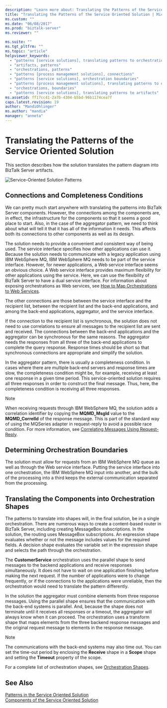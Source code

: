 ```yaml
---
description: "Learn more about: Translating the Patterns of the Service Oriented Solution"
title: "Translating the Patterns of the Service Oriented Solution | Microsoft Docs"
ms.custom: ""
ms.date: "06/08/2017"
ms.prod: "biztalk-server"
ms.reviewer: ""

ms.suite: ""
ms.tgt_pltfrm: ""
ms.topic: "article"
helpviewer_keywords: 
  - "patterns [service solutions], translating patterns to orchestration shapes"
  - "artifacts, patterns"
  - "orchestrations, patterns"
  - "patterns [process management solutions], connections"
  - "patterns [service solutions], orchestration boundaries"
  - "patterns [process management solutions], translating patterns to orchestrations"
  - "orchestrations, boundaries"
  - "patterns [service solutions], translating patterns to artifacts"
ms.assetid: ff17cc41-2a7b-4304-b5bd-96b1174cea7f
caps.latest.revision: 19
author: "MandiOhlinger"
ms.author: "mandia"
manager: "anneta"
---
```

# Translating the Patterns of the Service Oriented Solution
This section describes how the solution translates the pattern diagram into BizTalk Server artifacts.  
  
 ![Service&#45;Oriented Solution Patterns](../core/media/service-oriented-solution-patterns.gif "Service_Oriented_Solution_Patterns")  
  
## Connections and Completeness Conditions  
 We can pretty much start anywhere with translating the patterns into BizTalk Server components. However, the connections among the components are, in effect, the infrastructure for the components so that it seems a good place to start. Also, in the case of the aggregator pattern, we need to think about what will tell it that it has all of the information it needs. This affects both its connections to other components as well as its design.  
  
 The solution needs to provide a convenient and consistent way of being used. The service interface specifies how other applications can use it. Because the solution needs to communicate with a legacy application using IBM WebSphere MQ, IBM WebSphere MQ needs to be part of the service interface. However, for newer applications, a Web service interface seems an obvious choice. A Web service interface provides maximum flexibility for other applications using the service. Here, we can use the flexibility of BizTalk Server to have a dual service interface. For information about exposing orchestrations as Web services, see [How to Map Orchestrations to Web Services](../core/how-to-map-orchestrations-to-web-services.md).  
  
 The other connections are those between the service interface and the recipient list, between the recipient list and the back-end applications, and among the back-end applications, aggregator, and the service interface.  
  
 If the connection to the recipient list is synchronous, the solution does not need to use correlations to ensure all messages to the recipient list are sent and received. The connections between the back-end applications and the aggregator can be synchronous for the same reasons. The aggregator needs the responses from all three of the back-end applications to complete the query response. Response times should be short so that synchronous connections are appropriate and simplify the solution.  
  
 In the aggregator pattern, there is usually a completeness condition. In cases where there are multiple back-end servers and response times are slow, the completeness condition might be, for example, receiving at least one response in a given time period. This service-oriented solution requires all three responses in order to construct the final message. Thus, here, the completeness condition is receiving all three responses.  
  
> [!NOTE]
>  When receiving requests through IBM WebSphere MQ, the solution adds a correlation identifier by copying the **MQMD_MsgId** value to the **MQMD_CorrelId** of the response message. This is part of the standard way of using the MQSeries adapter in request-reply to avoid a possible race condition. For more information, see [Correlating Messages Using Request-Reply](../core/correlating-messages-using-request-reply.md).  
  
## Determining Orchestration Boundaries  
 The solution must allow for requests from an IBM WebSphere MQ queue as well as through the Web service interface. Putting the service interface into one orchestration, the IBM WebSphere MQ input into another, and the bulk of the processing into a third keeps the external communication separated from the processing.  
  
## Translating the Components into Orchestration Shapes  
 The patterns to translate into shapes will, in the final solution, be in a single orchestration. There are numerous ways to create a content-based router in BizTalk Server, including creating MessageBox subscriptions. In the solution, the routing uses MessageBox subscriptions. An expression shape evaluates whether or not the message includes values for the required fields. A decision shape evaluates the variable set in the expression shape and selects the path through the orchestration.  
  
 The **CustomerService** orchestration uses the parallel shape to send messages to the backend applications and receive responses simultaneously. It does not have to wait on one application finishing before making the next request. If the number of applications were to change frequently, or if the connections to the applications were unreliable, then the orchestration would need to translate the pattern differently.  
  
 In the solution the aggregator must combine elements from three response messages. Using the parallel shape ensures that the communication with the back-end systems is parallel. And, because the shape does not terminate until it receives all responses or a timeout, the aggregator will always know when it can proceed. The orchestration uses a transform shape that maps elements from the three backend response messages and the original request message to elements in the response message.  
  
> [!NOTE]
>  The communications with the back-end systems may also time out. You can set the time-out period by enclosing the **Receive** shape in a **Scope** shape and setting the **Timeout** property of the scope.  
  
 For a complete list of orchestration shapes, see [Orchestration Shapes](../core/orchestration-shapes.md).  
  
## See Also  
 [Patterns in the Service Oriented Solution](../core/patterns-in-the-service-oriented-solution.md)   
 [Components of the Service Oriented Solution](../core/components-of-the-service-oriented-solution.md)

